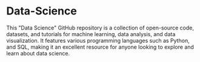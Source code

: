 # Data-Science
This "Data Science" GitHub repository is a collection of open-source code, datasets, and tutorials for machine learning, data analysis, and data visualization. It features various programming languages such as Python, and SQL, making it an excellent resource for anyone looking to explore and learn about data science.

